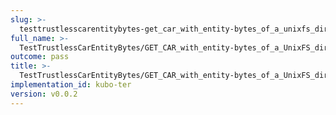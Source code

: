 ```yaml
---
slug: >-
  testtrustlesscarentitybytes-get_car_with_entity-bytes_of_a_unixfs_directory_(format-car)-header_etag
full_name: >-
  TestTrustlessCarEntityBytes/GET_CAR_with_entity-bytes_of_a_UnixFS_directory_(format=car)/Header_Etag
outcome: pass
title: >-
  TestTrustlessCarEntityBytes/GET_CAR_with_entity-bytes_of_a_UnixFS_directory_(format=car)/Header_Etag
implementation_id: kubo-ter
version: v0.0.2
---
```



